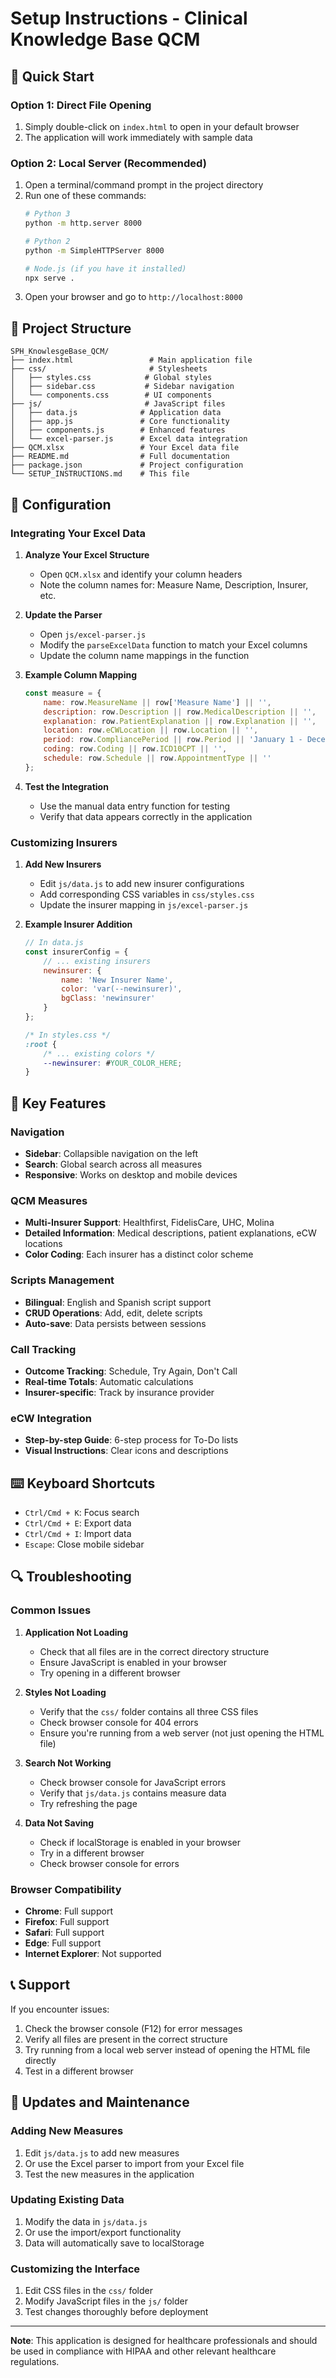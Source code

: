 # Setup Instructions - Clinical Knowledge Base QCM

## 🚀 Quick Start

### Option 1: Direct File Opening
1. Simply double-click on `index.html` to open in your default browser
2. The application will work immediately with sample data

### Option 2: Local Server (Recommended)
1. Open a terminal/command prompt in the project directory
2. Run one of these commands:
   ```bash
   # Python 3
   python -m http.server 8000
   
   # Python 2
   python -m SimpleHTTPServer 8000
   
   # Node.js (if you have it installed)
   npx serve .
   ```
3. Open your browser and go to `http://localhost:8000`

## 📁 Project Structure

```
SPH_KnowlesgeBase_QCM/
├── index.html                 # Main application file
├── css/                       # Stylesheets
│   ├── styles.css            # Global styles
│   ├── sidebar.css           # Sidebar navigation
│   └── components.css        # UI components
├── js/                       # JavaScript files
│   ├── data.js              # Application data
│   ├── app.js               # Core functionality
│   ├── components.js        # Enhanced features
│   └── excel-parser.js      # Excel data integration
├── QCM.xlsx                 # Your Excel data file
├── README.md                # Full documentation
├── package.json             # Project configuration
└── SETUP_INSTRUCTIONS.md    # This file
```

## 🔧 Configuration

### Integrating Your Excel Data

1. **Analyze Your Excel Structure**
   - Open `QCM.xlsx` and identify your column headers
   - Note the column names for: Measure Name, Description, Insurer, etc.

2. **Update the Parser**
   - Open `js/excel-parser.js`
   - Modify the `parseExcelData` function to match your Excel columns
   - Update the column name mappings in the function

3. **Example Column Mapping**
   ```javascript
   const measure = {
       name: row.MeasureName || row['Measure Name'] || '',
       description: row.Description || row.MedicalDescription || '',
       explanation: row.PatientExplanation || row.Explanation || '',
       location: row.eCWLocation || row.Location || '',
       period: row.CompliancePeriod || row.Period || 'January 1 - December 31',
       coding: row.Coding || row.ICD10CPT || '',
       schedule: row.Schedule || row.AppointmentType || ''
   };
   ```

4. **Test the Integration**
   - Use the manual data entry function for testing
   - Verify that data appears correctly in the application

### Customizing Insurers

1. **Add New Insurers**
   - Edit `js/data.js` to add new insurer configurations
   - Add corresponding CSS variables in `css/styles.css`
   - Update the insurer mapping in `js/excel-parser.js`

2. **Example Insurer Addition**
   ```javascript
   // In data.js
   const insurerConfig = {
       // ... existing insurers
       newinsurer: {
           name: 'New Insurer Name',
           color: 'var(--newinsurer)',
           bgClass: 'newinsurer'
       }
   };
   ```

   ```css
   /* In styles.css */
   :root {
       /* ... existing colors */
       --newinsurer: #YOUR_COLOR_HERE;
   }
   ```

## 🎯 Key Features

### Navigation
- **Sidebar**: Collapsible navigation on the left
- **Search**: Global search across all measures
- **Responsive**: Works on desktop and mobile devices

### QCM Measures
- **Multi-Insurer Support**: Healthfirst, FidelisCare, UHC, Molina
- **Detailed Information**: Medical descriptions, patient explanations, eCW locations
- **Color Coding**: Each insurer has a distinct color scheme

### Scripts Management
- **Bilingual**: English and Spanish script support
- **CRUD Operations**: Add, edit, delete scripts
- **Auto-save**: Data persists between sessions

### Call Tracking
- **Outcome Tracking**: Schedule, Try Again, Don't Call
- **Real-time Totals**: Automatic calculations
- **Insurer-specific**: Track by insurance provider

### eCW Integration
- **Step-by-step Guide**: 6-step process for To-Do lists
- **Visual Instructions**: Clear icons and descriptions

## ⌨️ Keyboard Shortcuts

- `Ctrl/Cmd + K`: Focus search
- `Ctrl/Cmd + E`: Export data
- `Ctrl/Cmd + I`: Import data
- `Escape`: Close mobile sidebar

## 🔍 Troubleshooting

### Common Issues

1. **Application Not Loading**
   - Check that all files are in the correct directory structure
   - Ensure JavaScript is enabled in your browser
   - Try opening in a different browser

2. **Styles Not Loading**
   - Verify that the `css/` folder contains all three CSS files
   - Check browser console for 404 errors
   - Ensure you're running from a web server (not just opening the HTML file)

3. **Search Not Working**
   - Check browser console for JavaScript errors
   - Verify that `js/data.js` contains measure data
   - Try refreshing the page

4. **Data Not Saving**
   - Check if localStorage is enabled in your browser
   - Try in a different browser
   - Check browser console for errors

### Browser Compatibility

- **Chrome**: Full support
- **Firefox**: Full support
- **Safari**: Full support
- **Edge**: Full support
- **Internet Explorer**: Not supported

## 📞 Support

If you encounter issues:

1. Check the browser console (F12) for error messages
2. Verify all files are present in the correct structure
3. Try running from a local web server instead of opening the HTML file directly
4. Test in a different browser

## 🔄 Updates and Maintenance

### Adding New Measures
1. Edit `js/data.js` to add new measures
2. Or use the Excel parser to import from your Excel file
3. Test the new measures in the application

### Updating Existing Data
1. Modify the data in `js/data.js`
2. Or use the import/export functionality
3. Data will automatically save to localStorage

### Customizing the Interface
1. Edit CSS files in the `css/` folder
2. Modify JavaScript files in the `js/` folder
3. Test changes thoroughly before deployment

---

**Note**: This application is designed for healthcare professionals and should be used in compliance with HIPAA and other relevant healthcare regulations. 